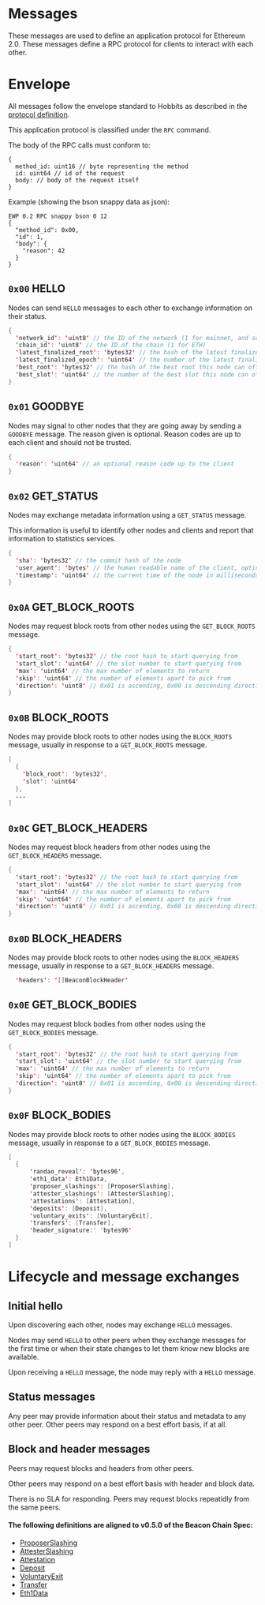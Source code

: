 # Messages

These messages are used to define an application protocol for Ethereum 2.0.
These messages define a RPC protocol for clients to interact with each other.

# Envelope

All messages follow the envelope standard to Hobbits as described in the [protocol definition](/protocol.md).

This application protocol is classified under the `RPC` command.

The body of the RPC calls must conform to:
```
{ 
  method_id: uint16 // byte representing the method
  id: uint64 // id of the request
  body: // body of the request itself
}
```

Example (showing the bson snappy data as json):
```
EWP 0.2 RPC snappy bson 0 12
{
  "method_id": 0x00,
  "id": 1,
  "body": {
    "reason": 42
  }
}
```

## `0x00` HELLO

Nodes can send `HELLO` messages to each other to exchange information on their status.


```java
{
  'network_id': 'uint8' // the ID of the network (1 for mainnet, and some predefined number for a testnet)
  'chain_id': 'uint8' // the ID of the chain (1 for ETH)
  'latest_finalized_root': 'bytes32' // the hash of the latest finalized root
  'latest_finalized_epoch': 'uint64' // the number of the latest finalized epoch
  'best_root': 'bytes32' // the hash of the best root this node can offer
  'best_slot': 'uint64' // the number of the best slot this node can offer
}
```

## `0x01` GOODBYE

Nodes may signal to other nodes that they are going away by sending a `GOODBYE` message.
The reason given is optional. Reason codes are up to each client and should not be trusted.

```java
{
  'reason': 'uint64' // an optional reason code up to the client
}

```

## `0x02` GET_STATUS

Nodes may exchange metadata information using a `GET_STATUS` message.

This information is useful to identify other nodes and clients and report that information to statistics services.

```java
{
  'sha': 'bytes32' // the commit hash of the node
  'user_agent': 'bytes' // the human readable name of the client, optionally with its version and other metadata
  'timestamp': 'uint64' // the current time of the node in milliseconds since epoch
}
```

## `0x0A` GET_BLOCK_ROOTS

Nodes may request block roots from other nodes using the `GET_BLOCK_ROOTS` message.

```java
{
  'start_root': 'bytes32' // the root hash to start querying from
  'start_slot': 'uint64' // the slot number to start querying from
  'max': 'uint64' // the max number of elements to return
  'skip': 'uint64' // the number of elements apart to pick from
  'direction': 'uint8' // 0x01 is ascending, 0x00 is descending direction to query elements
}
```

## `0x0B` BLOCK_ROOTS

Nodes may provide block roots to other nodes using the `BLOCK_ROOTS` message, usually in response to a `GET_BLOCK_ROOTS` message.

```java
[
  {
    'block_root': 'bytes32', 
    'slot': 'uint64'
  },
  ...
]
```


## `0x0C` GET_BLOCK_HEADERS

Nodes may request block headers from other nodes using the `GET_BLOCK_HEADERS` message.

```java
{
  'start_root': 'bytes32' // the root hash to start querying from
  'start_slot': 'uint64' // the slot number to start querying from
  'max': 'uint64' // the max number of elements to return
  'skip': 'uint64' // the number of elements apart to pick from
  'direction': 'uint8' // 0x01 is ascending, 0x00 is descending direction to query elements
}
```

## `0x0D` BLOCK_HEADERS

Nodes may provide block roots to other nodes using the `BLOCK_HEADERS` message, usually in response to a `GET_BLOCK_HEADERS` message.

```java
  'headers': '[]BeaconBlockHeader'
```

## `0x0E`  GET_BLOCK_BODIES

Nodes may request block bodies from other nodes using the `GET_BLOCK_BODIES` message.

```java
{
  'start_root': 'bytes32' // the root hash to start querying from
  'start_slot': 'uint64' // the slot number to start querying from
  'max': 'uint64' // the max number of elements to return
  'skip': 'uint64' // the number of elements apart to pick from
  'direction': 'uint8' // 0x01 is ascending, 0x00 is descending direction to query elements
}
```

## `0x0F`  BLOCK_BODIES

Nodes may provide block roots to other nodes using the `BLOCK_BODIES` message, usually in response to a `GET_BLOCK_BODIES` message.

```java
[
  {
      'randao_reveal': 'bytes96',
      'eth1_data': Eth1Data,
      'proposer_slashings': [ProposerSlashing],
      'attester_slashings': [AttesterSlashing],
      'attestations': [Attestation],
      'deposits': [Deposit],
      'voluntary_exits': [VoluntaryExit],
      'transfers': [Transfer],
      'header_signature:' 'bytes96'
  }
]
```

# Lifecycle and message exchanges

## Initial hello

Upon discovering each other, nodes may exchange `HELLO` messages.

Nodes may send `HELLO` to other peers when they exchange messages for the first time or when their state changes to let them know new blocks are available.

Upon receiving a `HELLO` message, the node may reply with a `HELLO` message.

## Status messages

Any peer may provide information about their status and metadata to any other peer. Other peers may respond on a best effort basis, if at all.

## Block and header messages

Peers may request blocks and headers from other peers.

Other peers may respond on a best effort basis with header and block data.

There is no SLA for responding. Peers may request blocks repeatidly from the same peers.

#### The following definitions are aligned to v0.5.0 of the Beacon Chain Spec:

- [ProposerSlashing](https://github.com/ethereum/eth2.0-specs/blob/v0.5.0/specs/core/0_beacon-chain.md#proposerslashing)  
- [AttesterSlashing](https://github.com/ethereum/eth2.0-specs/blob/v0.5.0/specs/core/0_beacon-chain.md#attesterslashing)  
- [Attestation](https://github.com/ethereum/eth2.0-specs/blob/v0.5.0/specs/core/0_beacon-chain.md#attestation)  
- [Deposit](https://github.com/ethereum/eth2.0-specs/blob/v0.5.0/specs/core/0_beacon-chain.md#deposit)  
- [VoluntaryExit](https://github.com/ethereum/eth2.0-specs/blob/v0.5.0/specs/core/0_beacon-chain.md#voluntaryexit)  
- [Transfer](https://github.com/ethereum/eth2.0-specs/blob/v0.5.0/specs/core/0_beacon-chain.md#transfer)
- [Eth1Data](https://github.com/ethereum/eth2.0-specs/blob/v0.5.0/specs/core/0_beacon-chain.md#eth1data)


